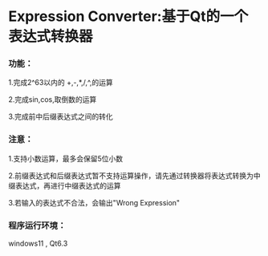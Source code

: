 # Expression Converter:基于Qt的一个表达式转换器

### 功能：

  1.完成2^63以内的 +,-,*,/,^,的运算
  
  2.完成sin,cos,取倒数的运算
  
  3.完成前中后缀表达式之间的转化
  
### 注意：

  1.支持小数运算，最多会保留5位小数
  
  2.前缀表达式和后缀表达式暂不支持运算操作，请先通过转换器将表达式转换为中缀表达式，再进行中缀表达式的运算
  
  3.若输入的表达式不合法，会输出"Wrong Expression"
  
### 程序运行环境：

  windows11 , Qt6.3
